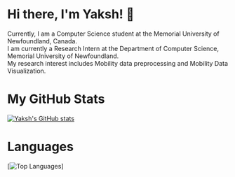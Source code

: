 # Hi there, I'm Yaksh! 👋
Currently, I am a Computer Science student at the Memorial University of Newfoundland, Canada.
<br>
I am currently a Research Intern at the Department of Computer Science, Memorial University of Newfoundland.
<br>
My research interest includes Mobility data preprocessing and Mobility Data Visualization.

# My GitHub Stats
[![Yaksh's GitHub stats](https://github-readme-stats.vercel.app/api?username=YakshHaranwala)](https://github.com/anuraghazra/github-readme-stats)


# Languages
[![Top Languages](https://github-readme-stats.vercel.app/api/top-langs/?username=YakshHaranwala&layout=compact&theme=dark)]
